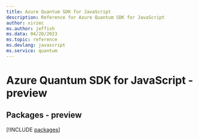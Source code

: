 ```yaml
---
title: Azure Quantum SDK for JavaScript
description: Reference for Azure Quantum SDK for JavaScript
author: xirzec
ms.author: jeffish
ms.data: 04/20/2023
ms.topic: reference
ms.devlang: javascript
ms.service: quantum
---
```

# Azure Quantum SDK for JavaScript - preview
## Packages - preview
[!INCLUDE [packages](quantum-index.md)]